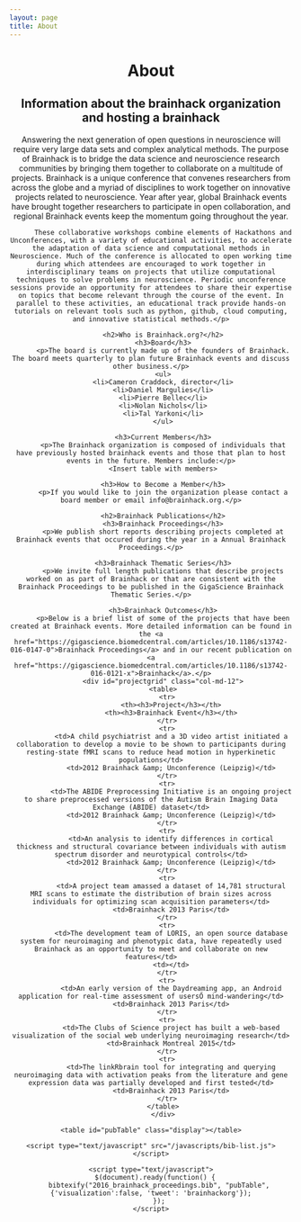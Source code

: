 ```yaml
---
layout: page
title: About
---
```


<div class="container" id="pubtable">
  <header>
          <h1>About</h1>
          <h2>Information about the brainhack organization and hosting a brainhack</h2>
          <p>Answering the next generation of open questions in neuroscience will require very large data sets and complex analytical methods. The purpose of Brainhack is to bridge the data science and neuroscience research communities by bringing them together to collaborate on a multitude of projects. Brainhack is a unique conference that convenes researchers from across the globe and a myriad of disciplines to work together on innovative projects related to neuroscience. Year after year, global Brainhack events have brought together researchers to participate in open collaboration, and regional Brainhack events keep the momentum going throughout the year.

          These collaborative workshops combine elements of Hackathons and Unconferences, with a variety of educational activities, to accelerate the adaptation of data science and computational methods in Neuroscience. Much of the conference is allocated to open working time during which attendees are encouraged to work together in interdisciplinary teams on projects that utilize computational techniques to solve problems in neuroscience. Periodic unconference sessions provide an opportunity for attendees to share their expertise on topics that become relevant through the course of the event. In parallel to these activities, an educational track provide hands-on tutorials on relevant tools such as python, github, cloud computing, and innovative statistical methods.</p>

          <h2>Who is Brainhack.org?</h2>
          <h3>Board</h3>
          <p>The board is currently made up of the founders of Brainhack. The board meets quarterly to plan future Brainhack events and discuss other business.</p>
          <ul>
          <li>Cameron Craddock, director</li>
          <li>Daniel Margulies</li>
          <li>Pierre Bellec</li>
          <li>Nolan Nichols</li>
          <li>Tal Yarkoni</li>
          </ul>

          <h3>Current Members</h3>
          <p>The Brainhack organization is composed of individuals that have previously hosted brainhack events and those that plan to host events in the future. Members include:</p>
          <Insert table with members>

          <h3>How to Become a Member</h3>
          <p>If you would like to join the organization please contact a board member or email info@brainhack.org.</p>

          <h2>Brainhack Publications</h2>
          <h3>Brainhack Proceedings</h3>
          <p>We publish short reports describing projects completed at Brainhack events that occured during the year in a Annual Brainhack Proceedings.</p>

          <h3>Brainhack Thematic Series</h3>
          <p>We invite full length publications that describe projects worked on as part of Brainhack or that are consistent with the Brainhack Proceedings to be published in the GigaScience Brainhack Thematic Series.</p>

          <h3>Brainhack Outcomes</h3>
          <p>Below is a brief list of some of the projects that have been created at Brainhack events. More detailed information can be found in the <a href="https://gigascience.biomedcentral.com/articles/10.1186/s13742-016-0147-0">Brainhack Proceedings</a> and in our recent publication on <a href="https://gigascience.biomedcentral.com/articles/10.1186/s13742-016-0121-x">Brainhack</a>.</p>
          <div id="projectgrid" class="col-md-12">
          <table>
            <tr>
              <th><h3>Project</h3></th>
              <th><h3>Brainhack Event</h3></th>
            </tr>
            <tr>
              <td>A child psychiatrist and a 3D video artist initiated a collaboration to develop a movie to be shown to participants during resting-state fMRI scans to reduce head motion in hyperkinetic populations</td>
              <td>2012 Brainhack &amp; Unconference (Leipzig)</td>
            </tr>
            <tr>
              <td>The ABIDE Preprocessing Initiative is an ongoing project to share preprocessed versions of the Autism Brain Imaging Data Exchange (ABIDE) dataset</td>
              <td>2012 Brainhack &amp; Unconference (Leipzig)</td>
            </tr>
            <tr>
              <td>An analysis to identify differences in cortical thickness and structural covariance between individuals with autism spectrum disorder and neurotypical controls</td>
              <td>2012 Brainhack &amp; Unconference (Leipzig)</td>
            </tr>
            <tr>
              <td>A project team amassed a dataset of 14,781 structural MRI scans to estimate the distribution of brain sizes across individuals for optimizing scan acquisition parameters</td>
              <td>Brainhack 2013 Paris</td>
            </tr>
            <tr>
              <td>The development team of LORIS, an open source database system for neuroimaging and phenotypic data, have repeatedly used Brainhack as an opportunity to meet and collaborate on new features</td>
              <td></td>
            </tr>
            <tr>
              <td>An early version of the Daydreaming app, an Android application for real-time assessment of usersŐ mind-wandering</td>
              <td>Brainhack 2013 Paris</td>
            </tr>
            <tr>
              <td>The Clubs of Science project has built a web-based visualization of the social web underlying neuroimaging research</td>
              <td>Brainhack Montreal 2015</td>
            </tr>
            <tr>
              <td>The linkRbrain tool for integrating and querying neuroimaging data with activation peaks from the literature and gene expression data was partially developed and first tested</td>
              <td>Brainhack 2013 Paris</td>
            </tr>
          </table>
          </div>

  <section id="main_content">
    <noscript>
    <!-- bibtex source hidden by default, show it if JS disabled -->
      <style>
        #bibtex { display: block;}
      </style>
    </noscript>

    <table id="pubTable" class="display"></table>

    <script type="text/javascript" src="/javascripts/bib-list.js"></script>

    <script type="text/javascript">
      $(document).ready(function() {
        bibtexify("2016_brainhack_proceedings.bib", "pubTable", {'visualization':false, 'tweet': 'brainhackorg'});
        });
    </script>
  </section>
  <footer>  </footer>
